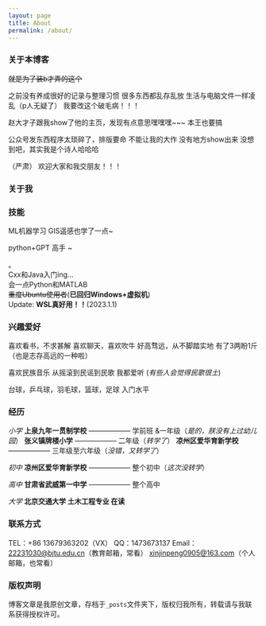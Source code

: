 ```yaml
---
layout: page
title: About
permalink: /about/
---
```




### 关于本博客

~~就是为了装b才弄的这个~~

之前没有养成很好的记录与整理习惯
很多东西都乱存乱放
生活与电脑文件一样凌乱（p人无疑了）
我要改这个破毛病！！！

赵大才子跟我show了他的主页，发现有点意思嘿嘿嘿~~~
本王也要搞

公众号发东西程序太琐碎了，排版要命
不能让我的大作   没有地方show出来
没想到吧，其实我是个诗人哈哈哈

（严肃）
欢迎大家和我交朋友！！！

### 关于我
### 技能

ML机器学习
GIS遥感也学了一点~

python+GPT 高手 ~

。  
Cxx和Java入门ing...  
会一点Python和MATLAB  
~~重度Ubuntu使用者~~(**已回归Windows+虚拟机**)  
Update: **WSL真好用！！**(2023.1.1)

### 兴趣爱好

喜欢看书，不求甚解
喜欢聊天，喜欢吹牛
好高骛远，从不脚踏实地
有了3两盼1斤（也是志存高远的一种啦）

喜欢民族音乐
从摇滚到民谣到民歌
我都爱听
(*有些人会觉得民歌很土*)

台球，乒乓球，羽毛球，篮球，足球 入门水平


### 经历

*小学*
**上泉九年一贯制学校** —————— 学前班 &一年级（*是的，朕没有上过幼儿园*）
**张义镇牌楼小学** ——————  二年级（*转学了*）
**凉州区爱华育新学校** ——————  三年级至六年级（*没错，又转学了*）

*初中*
**凉州区爱华育新学校** ——————  整个初中（*这次没转学*）

*高中*
**甘肃省武威第一中学** ——————  整个高中

*大学*
**北京交通大学 土木工程专业 在读**



### 联系方式
TEL：+86 13679363202（VX）
QQ：1473673137
Email：22231030@bjtu.edu.cn（教育邮箱，常看）  xinjinpeng0905@163.com（个人邮箱，也常看）

### 版权声明

博客文章是我原创文章，存档于`_posts`文件夹下，版权归我所有，转载请与我联系获得授权许可。
